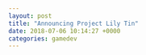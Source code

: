 ```yaml
---
layout: post
title: "Announcing Project Lily Tin"
date: 2018-07-06 10:14:27 +0000
categories: gamedev 
---
```


